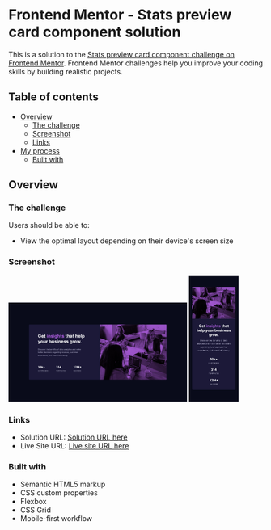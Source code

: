 # Frontend Mentor - Stats preview card component solution

This is a solution to the [Stats preview card component challenge on Frontend Mentor](https://www.frontendmentor.io/challenges/stats-preview-card-component-8JqbgoU62). Frontend Mentor challenges help you improve your coding skills by building realistic projects.

## Table of contents

- [Overview](#overview)
  - [The challenge](#the-challenge)
  - [Screenshot](#screenshot)
  - [Links](#links)
- [My process](#my-process)
  - [Built with](#built-with)

## Overview

### The challenge

Users should be able to:

- View the optimal layout depending on their device's screen size

### Screenshot

<img src="/images/desktop.jpg" width="70%" />
<img src="/images/mobile.jpg" height="250" />

### Links

- Solution URL: [Solution URL here](https://www.frontendmentor.io/solutions/html-css-kmg5OPnCG)
- Live Site URL: [Live site URL here](https://stats-preview-card-component-rouge-five.vercel.app/)

### Built with

- Semantic HTML5 markup
- CSS custom properties
- Flexbox
- CSS Grid
- Mobile-first workflow
